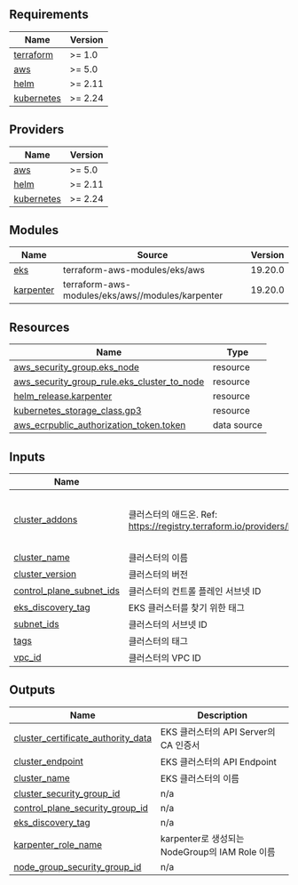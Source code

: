 ## Requirements

| Name | Version |
|------|---------|
| <a name="requirement_terraform"></a> [terraform](#requirement\_terraform) | >= 1.0 |
| <a name="requirement_aws"></a> [aws](#requirement\_aws) | >= 5.0 |
| <a name="requirement_helm"></a> [helm](#requirement\_helm) | >= 2.11 |
| <a name="requirement_kubernetes"></a> [kubernetes](#requirement\_kubernetes) | >= 2.24 |

## Providers

| Name | Version |
|------|---------|
| <a name="provider_aws"></a> [aws](#provider\_aws) | >= 5.0 |
| <a name="provider_helm"></a> [helm](#provider\_helm) | >= 2.11 |
| <a name="provider_kubernetes"></a> [kubernetes](#provider\_kubernetes) | >= 2.24 |

## Modules

| Name | Source | Version |
|------|--------|---------|
| <a name="module_eks"></a> [eks](#module\_eks) | terraform-aws-modules/eks/aws | 19.20.0 |
| <a name="module_karpenter"></a> [karpenter](#module\_karpenter) | terraform-aws-modules/eks/aws//modules/karpenter | 19.20.0 |

## Resources

| Name | Type |
|------|------|
| [aws_security_group.eks_node](https://registry.terraform.io/providers/hashicorp/aws/latest/docs/resources/security_group) | resource |
| [aws_security_group_rule.eks_cluster_to_node](https://registry.terraform.io/providers/hashicorp/aws/latest/docs/resources/security_group_rule) | resource |
| [helm_release.karpenter](https://registry.terraform.io/providers/hashicorp/helm/latest/docs/resources/release) | resource |
| [kubernetes_storage_class.gp3](https://registry.terraform.io/providers/hashicorp/kubernetes/latest/docs/resources/storage_class) | resource |
| [aws_ecrpublic_authorization_token.token](https://registry.terraform.io/providers/hashicorp/aws/latest/docs/data-sources/ecrpublic_authorization_token) | data source |

## Inputs

| Name | Description | Type | Default | Required |
|------|-------------|------|---------|:--------:|
| <a name="input_cluster_addons"></a> [cluster\_addons](#input\_cluster\_addons) | 클러스터의 애드온. Ref: https://registry.terraform.io/providers/hashicorp/aws/latest/docs/resources/eks_cluster#addons | <pre>map(object({<br>    addon_version        = string<br>    configuration_values = string<br>  }))</pre> | `{}` | no |
| <a name="input_cluster_name"></a> [cluster\_name](#input\_cluster\_name) | 클러스터의 이름 | `string` | n/a | yes |
| <a name="input_cluster_version"></a> [cluster\_version](#input\_cluster\_version) | 클러스터의 버전 | `string` | n/a | yes |
| <a name="input_control_plane_subnet_ids"></a> [control\_plane\_subnet\_ids](#input\_control\_plane\_subnet\_ids) | 클러스터의 컨트롤 플레인 서브넷 ID | `list(string)` | n/a | yes |
| <a name="input_eks_discovery_tag"></a> [eks\_discovery\_tag](#input\_eks\_discovery\_tag) | EKS 클러스터를 찾기 위한 태그 | `map(number)` | n/a | yes |
| <a name="input_subnet_ids"></a> [subnet\_ids](#input\_subnet\_ids) | 클러스터의 서브넷 ID | `list(string)` | n/a | yes |
| <a name="input_tags"></a> [tags](#input\_tags) | 클러스터의 태그 | `map(string)` | `{}` | no |
| <a name="input_vpc_id"></a> [vpc\_id](#input\_vpc\_id) | 클러스터의 VPC ID | `string` | n/a | yes |

## Outputs

| Name | Description |
|------|-------------|
| <a name="output_cluster_certificate_authority_data"></a> [cluster\_certificate\_authority\_data](#output\_cluster\_certificate\_authority\_data) | EKS 클러스터의 API Server의 CA 인증서 |
| <a name="output_cluster_endpoint"></a> [cluster\_endpoint](#output\_cluster\_endpoint) | EKS 클러스터의 API Endpoint |
| <a name="output_cluster_name"></a> [cluster\_name](#output\_cluster\_name) | EKS 클러스터의 이름 |
| <a name="output_cluster_security_group_id"></a> [cluster\_security\_group\_id](#output\_cluster\_security\_group\_id) | n/a |
| <a name="output_control_plane_security_group_id"></a> [control\_plane\_security\_group\_id](#output\_control\_plane\_security\_group\_id) | n/a |
| <a name="output_eks_discovery_tag"></a> [eks\_discovery\_tag](#output\_eks\_discovery\_tag) | n/a |
| <a name="output_karpenter_role_name"></a> [karpenter\_role\_name](#output\_karpenter\_role\_name) | karpenter로 생성되는 NodeGroup의 IAM Role 이름 |
| <a name="output_node_group_security_group_id"></a> [node\_group\_security\_group\_id](#output\_node\_group\_security\_group\_id) | n/a |
